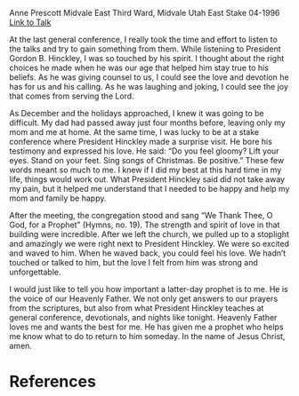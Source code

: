 Anne Prescott
Midvale East Third Ward, Midvale Utah East Stake
04-1996
[Link to Talk](https://www.churchofjesuschrist.org/study/general-conference/1996/04/he-has-given-me-a-prophet?lang=eng)

At the last general conference, I really took the time and effort to listen to the talks and try to gain something from them. While listening to President Gordon B. Hinckley, I was so touched by his spirit. I thought about the right choices he made when he was our age that helped him stay true to his beliefs. As he was giving counsel to us, I could see the love and devotion he has for us and his calling. As he was laughing and joking, I could see the joy that comes from serving the Lord.

As December and the holidays approached, I knew it was going to be difficult. My dad had passed away just four months before, leaving only my mom and me at home. At the same time, I was lucky to be at a stake conference where President Hinckley made a surprise visit. He bore his testimony and expressed his love. He said: “Do you feel gloomy? Lift your eyes. Stand on your feet. Sing songs of Christmas. Be positive.” These few words meant so much to me. I knew if I did my best at this hard time in my life, things would work out. What President Hinckley said did not take away my pain, but it helped me understand that I needed to be happy and help my mom and family be happy.

After the meeting, the congregation stood and sang “We Thank Thee, O God, for a Prophet” (Hymns, no. 19). The strength and spirit of love in that building were incredible. After we left the church, we pulled up to a stoplight and amazingly we were right next to President Hinckley. We were so excited and waved to him. When he waved back, you could feel his love. We hadn’t touched or talked to him, but the love I felt from him was strong and unforgettable.

I would just like to tell you how important a latter-day prophet is to me. He is the voice of our Heavenly Father. We not only get answers to our prayers from the scriptures, but also from what President Hinckley teaches at general conference, devotionals, and nights like tonight. Heavenly Father loves me and wants the best for me. He has given me a prophet who helps me know what to do to return to him someday. In the name of Jesus Christ, amen.

# References
